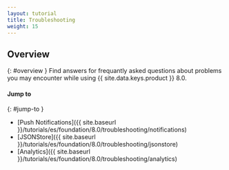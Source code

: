 ```yaml
---
layout: tutorial
title: Troubleshooting
weight: 15
---
```

<!-- NLS_CHARSET=UTF-8 -->
## Overview
{: #overview }
Find answers for frequantly asked questions about problems you may encounter while using {{ site.data.keys.product }} 8.0.

#### Jump to
{: #jump-to }
* [Push Notifications]({{ site.baseurl }}/tutorials/es/foundation/8.0/troubleshooting/notifications)
* [JSONStore]({{ site.baseurl }}/tutorials/es/foundation/8.0/troubleshooting/jsonstore)
* [Analytics]({{ site.baseurl }}/tutorials/es/foundation/8.0/troubleshooting/analytics)
